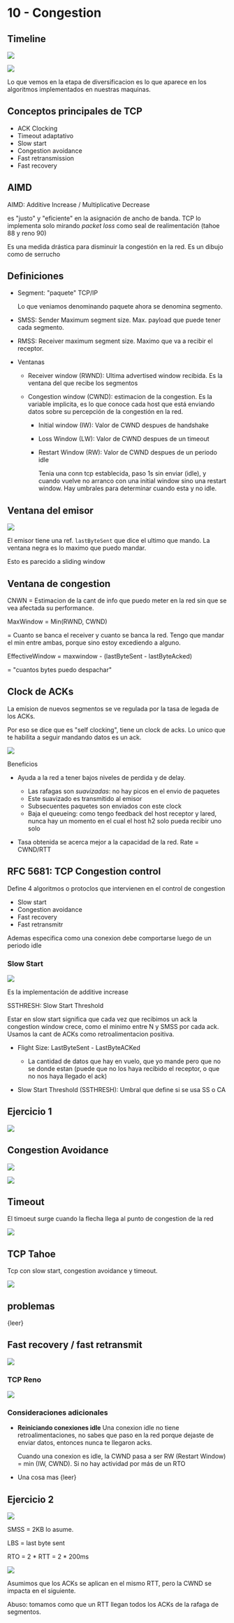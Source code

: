 # 10 - Congestion

## Timeline

![](img/timeline.png)

![](img/timeline-2.png)

Lo que vemos en la etapa de diversificacion es lo que aparece en los algoritmos
implementados en nuestras maquinas.

## Conceptos principales de TCP

- ACK Clocking
- Timeout adaptativo
- Slow start
- Congestion avoidance
- Fast retransmission
- Fast recovery

## AIMD

AIMD: Additive Increase / Multiplicative Decrease

es "justo" y "eficiente" en la asignación de ancho de banda. TCP lo implementa
solo mirando *packet loss* como seal de realimentación (tahoe 88 y reno 90)

Es una medida drástica para disminuir la congestión en la red. Es un dibujo como
de serrucho

## Definiciones

- Segment: "paquete" TCP/IP

  Lo que veniamos denominando paquete ahora se denomina segmento.

- SMSS: Sender Maximum segment size. Max. payload que puede tener cada segmento.

- RMSS: Receiver maximum segment size. Maximo que va a recibir el receptor.
- Ventanas
  - Receiver window (RWND): Ultima advertised window recibida. Es la ventana del
    que recibe los segmentos
  
  - Congestion window (CWND): estimacion de la congestion. Es la variable
    implicita, es lo que conoce cada host que está enviando datos sobre su
    percepción de la congestión en la red.

    - Initial window (IW): Valor de CWND despues de handshake
    - Loss Window (LW): Valor de CWND despues de un timeout
    - Restart Window (RW): Valor de CWND despues de un periodo idle

      Tenia una conn tcp establecida, paso 1s sin enviar (idle), y cuando vuelve
      no arranco con una initial window sino una restart window. Hay umbrales
      para determinar cuando esta y no idle.
  
## Ventana del emisor

![](img/sender-window.png)

El emisor tiene una ref. `lastByteSent` que dice el ultimo que mando. La ventana
negra es lo maximo que puedo mandar.

Esto es parecido a sliding window

## Ventana de congestion

CNWN = Estimacion de la cant de info que puedo meter en la red sin que se vea
afectada su performance.

MaxWindow = Min(RWND, CWND)

= Cuanto se banca el receiver y cuanto se banca la red. Tengo que mandar el min
entre ambas, porque sino estoy excediendo a alguno.

EffectiveWindow = maxwindow - (lastByteSent - lastByteAcked)

= "cuantos bytes puedo despachar"

## Clock de ACKs

La emision de nuevos segmentos se ve regulada por la tasa de legada de los ACKs.

Por eso se dice que es "self clocking", tiene un clock de acks. Lo unico que te
habilita a seguir mandando datos es un ack.

![](img/ack-clock.png)

Beneficios

- Ayuda a la red a tener bajos niveles de perdida y de delay.
  - Las rafagas son *suavizadas*: no hay picos en el envio de paquetes
  - Este suavizado es transmitido al emisor
  - Subsecuentes paquetes son enviados con este clock
  - Baja el queueing: como tengo feedback del host receptor y lared, nunca hay
    un momento en el cual el host h2 solo pueda recibir uno solo
  
- Tasa obtenida se acerca mejor a la capacidad de la red. Rate = CWND/RTT

## RFC 5681: TCP Congestion control

Define 4 algoritmos o protoclos que intervienen en el control de congestion

- Slow start
- Congestion avoidance
- Fast recovery
- Fast retransmitr

Ademas especifica como una conexion debe comportarse luego de un periodo idle

### Slow Start

![](img/slow-start.png)

Es la implementación de additive increase

SSTHRESH: Slow Start Threshold

Estar en slow start significa que cada vez que recibimos un ack la congestion
window crece, como el minimo entre N y SMSS por cada ack. Usamos la cant de ACKs
como retroalimentacion positiva.

- Flight Size: LastByteSent - LastByteACKed
  - La cantidad de datos que hay en vuelo, que yo mande pero que no se donde
    estan (puede que no los haya recibido el receptor, o que no nos haya llegado
    el ack)

- Slow Start Threshold (SSTHRESH): Umbral que define si se usa SS o CA

## Ejercicio 1

![](img/ej1-res.png)

## Congestion Avoidance

![](img/congestion-avoidance.png)

![](img/ss+ca.png)

## Timeout

El timoeut surge cuando la flecha llega al punto de congestion de la red

![](img/timeout.png)

## TCP Tahoe

Tcp con slow start, congestion avoidance y timeout.

![](img/tahoe.png)

## problemas

{leer}

## Fast recovery / fast retransmit

![](img/fast-recovery-fast-retransmit.png)

### TCP Reno

![](img/reno.png)

### Consideraciones adicionales

- **Reiniciando conexiones idle** Una conexion idle no tiene
  retroalimentaciones, no sabes que paso en la red porque dejaste de enviar
  datos, entonces nunca te llegaron acks.

  Cuando una conexion es idle, la CWND pasa a ser RW (Restart Window) = min (IW,
  CWND). Si no hay actividad por más de un RTO

- Una cosa mas {leer}

## Ejercicio 2

![](img/ej2.png)

SMSS = 2KB lo asume.

LBS = last byte sent

RTO = 2 * RTT = 2 * 200ms

![](img/rta-ej2.png)

Asumimos que los ACKs se aplican en el mismo RTT, pero la CWND se impacta en el
siguiente.

Abuso: tomamos como que un RTT llegan todos los ACKs de la rafaga de segmentos. 